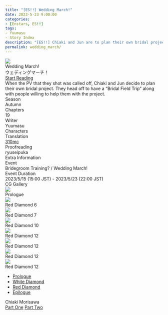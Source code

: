 ```yaml
---
title: "[ES!!] Wedding March!"
date: 2023-5-23 9:00:00
categories:
- [Enstars, ES!!]
tags:
- Yuumasu
- Story Index
description: "[ES!!] Chiaki and Jun are to plan their own bridal project. They head off to have a “Bridal Field Trip” along with people willing to help them with the project."
permalink: wedding_march/
---
```

<div class="preview-wrapper reverse" style="--storyColor:#5ac189;--storyColor-rgb:90,193,137;--storyColor-h:147.4;--storyColor-s:45.4%;--storyColor-l:55.5%;">
    <div class="grid-wrapper">
        <div class="preview-background" style="background-image: url('/img/es/eventstory/weddingmarch/chiakibcgframe.jpg')"></div>
        <div class="preview-box">
            <div class="title-area">
                <div class="title-area__title">Wedding March!</div>
                <div class="title-area__subtitle">ウェディングマーチ！</div>
                <div class="title-area__start"><a href="/wedding_march/prologue">Start Reading</a></div>
            </div>
            <div class="info-area">
                <div class="synopsis">
                    When the PV that they shot was called off, Chiaki and Jun decide to plan their own bridal project. They head off to have a “Bridal Field Trip” along with people willing to help them with the project.
                </div>
                <div class="info">
                    <div class="info-item season">
                        <div class="label">
                            Season
                        </div>
                        <div class="value">
                            Autumn
                        </div>
                    </div>
                    <div class="info-item chapters">
                        <div class="label">
                            Chapters
                        </div>
                        <div class="value">
                            19
                        </div>
                    </div>
                    <div class="info-item writer">
                        <div class="label">
                            Writer
                        </div>
                        <div class="value">
                            Yuumasu
                        </div>
                    </div>
                    <div class="info-item characters">
                        <div class="label">
                            Characters
                        </div>
                        <div class="value">
                        <a href="/categories/Enstars/Chiaki" character="Chiaki"></a>
                        <a href="/categories/Enstars/Jun" character="Jun"></a>
                        <a href="/categories/Enstars/Tatsumi" character="Tatsumi"></a>
                        <a href="/categories/Enstars/Nagisa" character="Nagisa"></a>
                        <a href="/categories/Enstars/Yuzuru" character="Yuzuru"></a>
                        <a href="/categories/Enstars/Shu" character="Shu"></a>
                        <a href="/categories/Enstars/Makoto" character="Makoto"></a>
                        <a href="/categories/Enstars/Midori" character="Midori"></a>
                        <a href="/categories/Enstars/Jin" character="Jin"></a>
                        <a href="/categories/Enstars/Akiomi" character="Akiomi"></a>
                        <a href="/categories/Enstars/Hajime" character="Hajime"></a>
                        <a href="/categories/Enstars/Eichi" character="Eichi"></a>
                        <a href="/categories/Enstars/Adonis" character="Adonis"></a>
                        <a href="/categories/Enstars/Izumi" character="Izumi"></a>
                        </div>
                    </div>
                    <div class="info-item tl">
                        <div class="label">
                            Translation
                        </div>
                        <div class="value">
                            <a href="/about">310mc</a>
                        </div>
                    </div>
                    <div class="info-item pr">
                        <div class="label">
                            Proofreading
                        </div>
                        <div class="value">
                            ryuseipuka
                        </div>
                    </div>
                </div>
            </div>
        </div>
    </div>
</div>

<!-- more -->

<style>
    .preview-wrapper {
        display: none;
    }
    @media (max-width: 567px) {
        .post-block {
            padding: 5px 10px 8px !important;
        }
    }
</style>
<div class="story-wrapper" style="--storyColor:#5ac189;--storyColor-rgb:90,193,137;--storyColor-h:147.4;--storyColor-s:45.4%;--storyColor-l:55.5%;">
    <div class="grid-wrapper">
        <div class="story-background" style="background: top/cover url(/img/es/eventstory/weddingmarch/junorigcg.jpg)"></div>
        <div class="story-box">
            <div class="story-cover">
                <div><img src="/img/es/eventstory/weddingmarch/chiakibcgframe.jpg"></div>
            </div>
            <div class="title-area">
                <div class="title-area__title">Wedding March!</div>
                <div class="title-area__subtitle">ウェディングマーチ！</div>
                <div class="title-area__start">
                    <a href="prologue">Start Reading</a>
                </div>
            </div>
            <div class="info-area">
                <div class="synopsis">
                    When the PV that they shot was called off, Chiaki and Jun decide to plan their own bridal project. They head off to have a “Bridal Field Trip” along with people willing to help them with the project.<!--撮影したPVがお蔵入りとなってしまい、 自分たちでブライダル企画を立てることになった千秋とジュン。企画に協力してくれるメンバーと共に、「ブライダル修学旅行」へと向かう。-->
                </div>
                <div class="info">
                    <div class="info-item season">
                        <div class="label">
                            Season
                        </div>
                        <div class="value">
                            Autumn
                        </div>
                    </div>
                    <div class="info-item chapters">
                        <div class="label">
                            Chapters
                        </div>
                        <div class="value">
                            19
                        </div>
                    </div>
                    <div class="info-item writer">
                        <div class="label">
                            Writer
                        </div>
                        <div class="value">
                            Yuumasu
                        </div>
                    </div>
                    <div class="info-item characters">
                        <div class="label">
                            Characters
                        </div>
                        <div class="value">
                        <a href="/categories/Enstars/Chiaki" character="Chiaki"></a>
                        <a href="/categories/Enstars/Jun" character="Jun"></a>
                        <a href="/categories/Enstars/Tatsumi" character="Tatsumi"></a>
                        <a href="/categories/Enstars/Nagisa" character="Nagisa"></a>
                        <a href="/categories/Enstars/Yuzuru" character="Yuzuru"></a>
                        <a href="/categories/Enstars/Shu" character="Shu"></a>
                        <a href="/categories/Enstars/Makoto" character="Makoto"></a>
                        <a href="/categories/Enstars/Midori" character="Midori"></a>
                        <a href="/categories/Enstars/Jin" character="Jin"></a>
                        <a href="/categories/Enstars/Akiomi" character="Akiomi"></a>
                        <a href="/categories/Enstars/Hajime" character="Hajime"></a>
                        <a href="/categories/Enstars/Eichi" character="Eichi"></a>
                        <a href="/categories/Enstars/Adonis" character="Adonis"></a>
                        <a href="/categories/Enstars/Izumi" character="Izumi"></a>
                        </div>
                    </div>
                    <div class="info-item tl">
                        <div class="label">
                            Translation
                        </div>
                        <div class="value">
                          <a href="/about">310mc</a>
                        </div>
                    </div>
                    <div class="info-item pr">
                        <div class="label">
                            Proofreading
                        </div>
                        <div class="value">
                            ryuseipuka
                        </div>
                    </div>
                </div>
                <div class="extra-area">
                    <div class="tab-header">
                        <div class="tab-header__name">Extra Information</div>
                    </div>
                    <div class="tab-content">
                        <div class="tab-item">
                            <div class="label">
                                Event
                            </div>
                            <div class="value">
                                Bridegroom Training? / Wedding March!
                            </div>
                        </div>
                        <div class="tab-item">
                            <div class="label">
                                Event Duration
                            </div>
                            <div class="value">
                                2023/5/15 (15:00 JST) - 2023/5/23 (22:00 JST)
                            </div>
                        </div>
                    </div>
                </div>
                <div class="cg-gallery">
                    <div class="tab-header">
                        <div class="tab-header__name">CG Gallery</div>
                    </div>
                    <div class="tab-content">
                        <div class="gallery">
                            <div class="gallery-item">
                                <div class="image">
                                    <img src="/img/es/eventstory/weddingmarch/chiakiorigcg.jpg">
                                </div>
                                <div class="caption">
                                    Prologue
                                </div>
                            </div>
                            <div class="gallery-item">
                                <div class="image">
                                    <img src="/img/es/eventstory/weddingmarch/tatsumiorigcg.jpg">
                                </div>
                                <div class="caption">
                                    Red Diamond 6
                                </div>
                            </div>
                            <div class="gallery-item">
                                <div class="image">
                                    <img src="/img/es/eventstory/weddingmarch/junorigcg.jpg">
                                </div>
                                <div class="caption">
                                    Red Diamond 7
                                </div>
                            </div>
                            <div class="gallery-item">
                                <div class="image">
                                    <img src="/img/es/eventstory/weddingmarch/nagisaorigcg.jpg">
                                </div>
                                <div class="caption">
                                    Red Diamond 10
                                </div>
                            </div>
                            <div class="gallery-item">
                                <div class="image">
                                    <img src="/img/es/eventstory/weddingmarch/tatsumibcg.jpg">
                                </div>
                                <div class="caption">
                                    Red Diamond 12
                                </div>
                            </div>
                            <div class="gallery-item">
                                <div class="image">
                                    <img src="/img/es/eventstory/weddingmarch/nagisabcg.jpg">
                                </div>
                                <div class="caption">
                                    Red Diamond 12
                                </div>
                            </div>
                            <div class="gallery-item">
                                <div class="image">
                                    <img src="/img/es/eventstory/weddingmarch/junbcg.jpg">
                                </div>
                                <div class="caption">
                                    Red Diamond 12
                                </div>
                            </div>
                            <div class="gallery-item">
                                <div class="image">
                                    <img src="/img/es/eventstory/weddingmarch/chiakibcg.jpg">
                                </div>
                                <div class="caption">
                                    Red Diamond 12
                                    </div>
                                </div>
                            </div>
                        </div>
                    </div>                
                </div>
            <div class="chapter-area">
                <div class="chapters">
                    <ul>
                        <li>
                            <a href="prologue" id="none">Prologue</a>
                        </li>
                        <li>
                            <a href="white_diamond" id="none">White Diamond</a>
                        </li>
                        <li>
                            <a href="red_diamond" id="none">Red Diamond</a>
                        </li>
                        <li>
                            <a href="epilogue" id="none">Epilogue</a>
                        </li>
                    </ul>
                </div>
              <div class="mini-talks">
                    <div class="mini-talk">
                        <div class="mt-header">Chiaki Morisawa</div>
                        <div class="mt-content">
                        <div class="item">
                            <a href="minitalk/chiaki_1" id="none">Part One</a>
                            <a href="minitalk/chiaki_2" id="none">Part Two</a>
                            </div>
                        </div>
                    </div>
                    <!--<div class="mini-talk">
                        <div class="mt-header">Character</div>
                        <div class="mt-content">
                            <div class="item">
                            <a href="NOTRANSLATION" id="none">x</a>
                            <a href="NOTRANSLATION" id="none">x</a>
                            </div>
                        </div>
                    </div>
                    <div class="mini-talk">
                        <div class="mt-header">Character</div>
                        <div class="mt-content">
                            <div class="item">
                            <a href="NOTRANSLATION" id="none">x</a>
                            <a href="NOTRANSLATION" id="none">x</a>
                            </div>
                        </div>
                    </div>
                    <div class="mini-talk">
                        <div class="mt-header">Character</div>
                        <div class="mt-content">
                            <div class="item">
                            <a href="NOTRANSLATION" id="none">x</a>
                            <a href="NOTRANSLATION" id="none">x</a>
                            </div>
                        </div>
                    </div>-->
                </div>
            </div>
        </div>
    </div>
</div>
